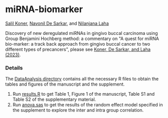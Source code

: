 # miRNA-biomarker

[Salil Koner](https://biostat.duke.edu/profile/salil-koner), [Navonil De Sarkar](https://www.detanomicslab.com), and [Nilanjana Laha](https://scholar.harvard.edu/nilanjana/bio)

Discovery of new deregulated miRNAs in gingivo buccal carcinoma using Group Benjamini Hochberg method: a commentary on "A quest for miRNA bio-marker: a track back approach from gingivo buccal cancer to two different types of precancers", please see [Koner, De Sarkar, and Laha (2023)](https://www.biorxiv.org/content/10.1101/2023.02.17.529013v1).


### Details

The [DataAnalysis directory](https://github.com/SalilKoner/miRNA-biomarker/tree/main/DataAnalysis) contains all the necessary R files to obtain the tables and figures of the manuscript and the supplement. 

1. Run [results.R](https://github.com/SalilKoner/miRNA-biomarker/blob/main/DataAnalysis/results.R) to get Table 1, Figure 1 of the manuscript, Table S1 and Table S2 of the supplementary material.
2. Run [anova.sas](https://github.com/SalilKoner/miRNA-biomarker/blob/main/DataAnalysis/anova.sas) to get the results of the random effect model specified in the supplement to explore the inter and intra group correlation. 
